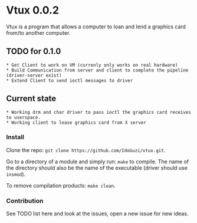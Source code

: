 # Vtux 0.0.2

Vtux is a program that allows a computer to loan and lend a graphics card from/to another computer.

## TODO for 0.1.0
    * Get Client to work on VM (currenly only works on real hardware)
    * Build Communication from server and client to complete the pipeline (driver-server exist)
    * Extend Client to send ioctl messages to driver

## Current state
    * Working drm and char driver to pass ioctl the graphics card receives to userspace.
    * Working client to lease graphics card from X server

### Install
Clone the repo:
`git clone https://github.com/IdoGuzi/vtux.git`.

Go to a directory of a module and simply run:
`make`
to compile.
The name of the directory should also be the name of the executable (driver should use `insmod`).

To remove compilation products:
`make clean`.

### Contribution
See TODO list here and look at the issues, open a new issue for new ideas.
